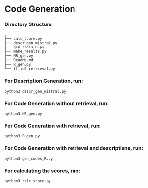 # Code Generation

### Directory Structure

```
.
├── calc_score.py
├── descr_gen_mistral.py
├── gen_codes_R.py
├── make_results.py
├── NR_gen.py
├── ReadMe.md
├── R_gen.py
└── tf_idf_retrieval.py

``` 

### For Description Generation, run:
```
python3 descr_gen_mistral.py
```

### For Code Generation without retrieval, run:
```
python3 NR_gen.py
```

### For Code Generation with retrieval, run:
```
python3 R_gen.py
```

### For Code Generation with retrieval and descriptions, run:
```
python3 gen_codes_R.py
```

### For calculating the scores, run:
```
python3 calc_score.py
```

